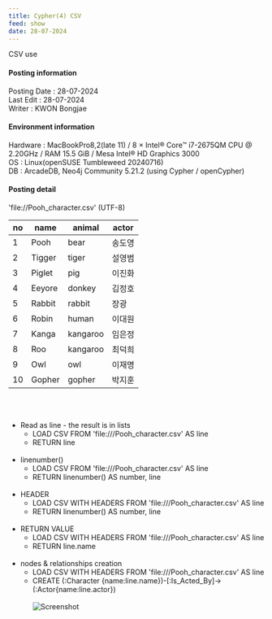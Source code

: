 ```yaml
---
title: Cypher(4) CSV
feed: show
date: 28-07-2024
---
```

CSV use

#### Posting information

Posting Date : 28-07-2024  
Last Edit : 28-07-2024  
Writer : KWON Bongjae

#### Environment information

Hardware : MacBookPro8,2(late 11) /  8 × Intel® Core™ i7-2675QM CPU @ 2.20GHz / RAM 15.5 GiB / Mesa Intel® HD Graphics 3000 <br>
OS : Linux(openSUSE Tumbleweed 20240716) <br>
DB : ArcadeDB, Neo4j Community 5.21.2 (using Cypher / openCypher) <br> 

#### Posting detail

'file://Pooh_character.csv' (UTF-8)

| no  | name   | animal   | actor |
| --- | ------ | -------- | ----- |
| 1   | Pooh   | bear     | 송도영   |
| 2   | Tigger | tiger    | 설영범   |
| 3   | Piglet | pig      | 이진화   |
| 4   | Eeyore | donkey   | 김정호   |
| 5   | Rabbit | rabbit   | 장광    |
| 6   | Robin  | human    | 이대원   |
| 7   | Kanga  | kangaroo | 임은정   |
| 8   | Roo    | kangaroo | 최덕희   |
| 9   | Owl    | owl      | 이재명   |
| 10  | Gopher | gopher   | 박지훈   |

<br><br>
- Read as line - the result is in lists
	- LOAD CSV FROM 'file:///Pooh_character.csv' AS line
	- RETURN line
<br><br>
- linenumber()
	- LOAD CSV FROM 'file:///Pooh_character.csv' AS line
	- RETURN linenumber() AS number, line
<br><br>
- HEADER
	- LOAD CSV WITH HEADERS FROM 'file:///Pooh_character.csv' AS line
	- RETURN linenumber() AS number, line
<br><br>
- RETURN VALUE
	- LOAD CSV WITH HEADERS FROM 'file:///Pooh_character.csv' AS line
	- RETURN line.name
<br><br>
- nodes & relationships creation
	- LOAD CSV WITH HEADERS FROM 'file:///Pooh_character.csv' AS line
	- CREATE (:Character {name:line.name})-[:Is_Acted_By]->(:Actor{name:line.actor})
<br><br>![Screenshot](https://lh3.googleusercontent.com/pw/AP1GczOZAqQ9836BvkLxjC2zdggIAtp8ysfjpIe73KfxIOzfx9KkXnC0Zz_U149rf8ye1V0sX-wxb2aEttRp2b-sT6RgCHnJJ8SDeNExiu40pVzK5h9X1sllU88cVnUvYriNx46AV5awJomJNPCsJfkc5wdyGQ=w1253-h783-s-no?authuser=0)